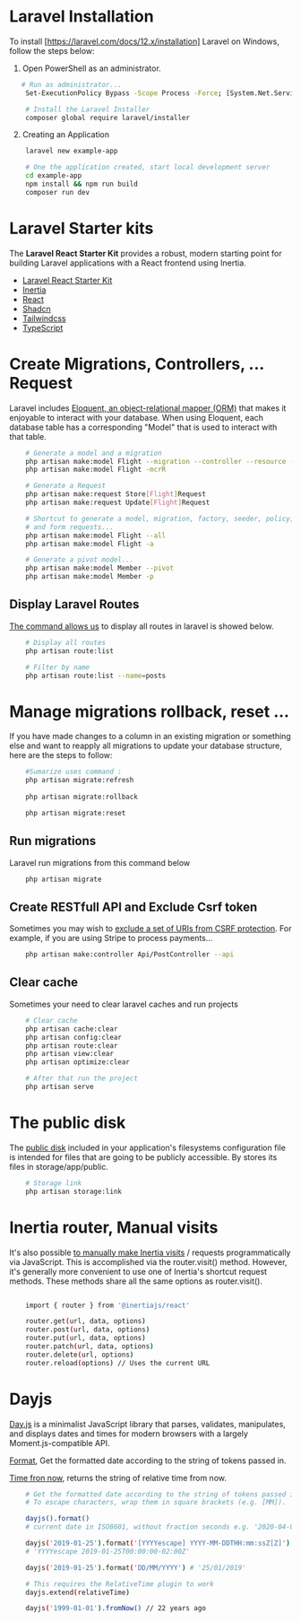 # Laravel Installation

To install [https://laravel.com/docs/12.x/installation] Laravel on Windows, follow the steps below:

1. Open PowerShell as an administrator.

```bash
   # Run as administrator...
    Set-ExecutionPolicy Bypass -Scope Process -Force; [System.Net.ServicePointManager]::SecurityProtocol = [System.Net.ServicePointManager]::SecurityProtocol -bor 3072; iex ((New-Object System.Net.WebClient).DownloadString('https://php.new/install/windows/8.4'))
```

```bash
    # Install the Laravel Installer
    composer global require laravel/installer
```

2. Creating an Application
```bash
    laravel new example-app
```

```bash
    # One the application created, start local development server
    cd example-app
    npm install && npm run build
    composer run dev
```

# Laravel Starter kits
The **Laravel React Starter Kit** provides a robust, modern starting point for building Laravel applications with a React frontend using Inertia.  

- [Laravel React Starter Kit](https://laravel.com/docs/12.x/starter-kits#react)  
- [Inertia](https://inertiajs.com/)  
- [React](https://fr.react.dev/)  
- [Shadcn](https://ui.shadcn.com/)
- [Tailwindcss](https://tailwindcss.com/)
- [TypeScript](https://www.typescriptlang.org/)

# Create Migrations, Controllers, ... Request
Laravel includes [Eloquent, an object-relational mapper (ORM)](https://laravel.com/docs/12.x/eloquent) that makes it enjoyable to interact with your database. When using Eloquent, each database table has a corresponding "Model" that is used to interact with that table.

```bash
    # Generate a model and a migration
    php artisan make:model Flight --migration --controller --resource --requests
    php artisan make:model Flight -mcrR

    # Generate a Request 
    php artisan make:request Store[Flight]Request
    php artisan make:request Update[Flight]Request

    # Shortcut to generate a model, migration, factory, seeder, policy, controller, 
    # and form requests...
    php artisan make:model Flight --all
    php artisan make:model Flight -a

    # Generate a pivot model...
    php artisan make:model Member --pivot
    php artisan make:model Member -p
```

## Display Laravel Routes
[The command allows us](https://stillat.com/blog/2016/12/07/laravel-artisan-route-command-the-routelist-command) to display all routes in laravel is showed below.

```bash
    # Display all routes
    php artisan route:list

    # Filter by name
    php artisan route:list --name=posts
```


# Manage migrations rollback, reset ...
If you have made changes to a column in an existing migration or something else and want to reapply all migrations to update your database structure, here are the steps to follow:

```bash
    #Sumarize uses command :
    php artisan migrate:refresh
    
    php artisan migrate:rollback

    php artisan migrate:reset


```
## Run migrations
Laravel run migrations from this command below
```bash
    php artisan migrate
```

## Create RESTfull API and Exclude Csrf token
Sometimes you may wish to [exclude a set of URIs from CSRF protection](https://laravel.com/docs/12.x/csrf#csrf-excluding-uris). For example, if you are using Stripe to process payments...

```bash
    php artisan make:controller Api/PostController --api
```

## Clear cache
Sometimes your need to clear laravel caches and run projects
```bash
    # Clear cache
    php artisan cache:clear
    php artisan config:clear
    php artisan route:clear
    php artisan view:clear
    php artisan optimize:clear

    # After that run the project
    php artisan serve

```

# The public disk
The [public disk](https://laravel.com/docs/12.x/filesystem) included in your application's filesystems configuration file is intended for files that are going to be publicly accessible. 
By stores its files in storage/app/public.
```bash
    # Storage link
    php artisan storage:link
```

# Inertia router, Manual visits
It's also possible [to manually make Inertia visits](https://inertiajs.com/manual-visits#method) / requests programmatically via JavaScript. 
This is accomplished via the router.visit() method.
However, it's generally more convenient to use one of Inertia's shortcut request methods. 
These methods share all the same options as router.visit().
```bash

    import { router } from '@inertiajs/react'

    router.get(url, data, options)
    router.post(url, data, options)
    router.put(url, data, options)
    router.patch(url, data, options)
    router.delete(url, options)
    router.reload(options) // Uses the current URL

```

# Dayjs 

[Day.js](https://day.js.org/en/) is a minimalist JavaScript library that parses, validates, manipulates, and displays dates and times for modern browsers with a largely Moment.js-compatible API.

[Format](https://day.js.org/docs/en/display/format), Get the formatted date according to the string of tokens passed in.

[Time fron now](https://day.js.org/docs/en/display/from-now), returns the string of relative time from now.

```bash
    # Get the formatted date according to the string of tokens passed in.
    # To escape characters, wrap them in square brackets (e.g. [MM]).

    dayjs().format() 
    # current date in ISO8601, without fraction seconds e.g. '2020-04-02T08:02:17-05:00'

    dayjs('2019-01-25').format('[YYYYescape] YYYY-MM-DDTHH:mm:ssZ[Z]') 
    # 'YYYYescape 2019-01-25T00:00:00-02:00Z'

    dayjs('2019-01-25').format('DD/MM/YYYY') # '25/01/2019'

    # This requires the RelativeTime plugin to work
    dayjs.extend(relativeTime)

    dayjs('1999-01-01').fromNow() // 22 years ago

```